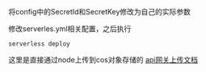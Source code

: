 将config中的SecretId和SecretKey修改为自己的实际参数

修改serverles.yml相关配置，之后执行
```
serverless deploy

```
这里是直接通过node上传到cos对象存储的
[api网关上传文档](https://cloud.tencent.com/document/product/628/49883)